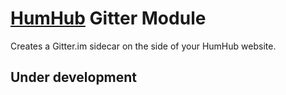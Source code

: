 # [HumHub](https://www.humhub.org/en) Gitter Module
Creates a Gitter.im sidecar on the side of your HumHub website.

## Under development
